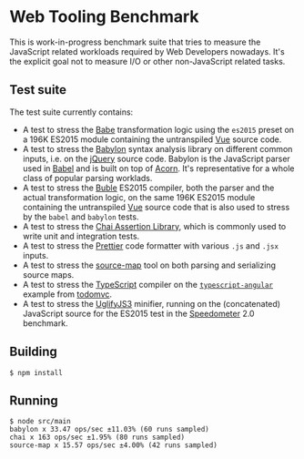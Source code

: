 # Web Tooling Benchmark

This is work-in-progress benchmark suite that tries to measure the
JavaScript related workloads required by Web Developers nowadays.
It's the explicit goal not to measure I/O or other non-JavaScript
related tasks.

## Test suite

The test suite currently contains:

- A test to stress the [Babe](https://github.com/babel/babel)
  transformation logic using the `es2015` preset on a 196K
  ES2015 module containing the untranspiled [Vue](https://github.com/vuejs/vue)
  source code.
- A test to stress the [Babylon](https://github.com/babel/babylon)
  syntax analysis library on different common inputs, i.e. on
  the [jQuery](https://jquery.com) source code. Babylon is the
  JavaScript parser used in [Babel](https://github.com/babel/babel)
  and is built on top of [Acorn](https://github.com/ternjs/acorn).
  It's representative for a whole class of popular parsing worklads.
- A test to stress the [Buble](https://github.com/Rich-Harris/buble)
  ES2015 compiler, both the parser and the actual transformation
  logic, on the same 196K ES2015 module containing the untranspiled
  [Vue](https://github.com/vuejs/vue) source code that is also used
  to stress by the `babel` and `babylon` tests.
- A test to stress the [Chai Assertion Library](http://chaijs.com),
  which is commonly used to write unit and integration tests.
- A test to stress the [Prettier](https://github.com/prettier/prettier)
  code formatter with various `.js` and `.jsx` inputs.
- A test to stress the [source-map](https://github.com/mozilla/source-map)
  tool on both parsing and serializing source maps.
- A test to stress the [TypeScript](https://github.com/Microsoft/TypeScript)
  compiler on the [`typescript-angular`](https://github.com/tastejs/todomvc/tree/master/examples/typescript-angular)
  example from [todomvc](https://github.com/tastejs/todomvc).
- A test to stress the [UglifyJS3](https://github.com/mishoo/UglifyJS2)
  minifier, running on the (concatenated) JavaScript source for
  the ES2015 test in the [Speedometer](https://browserbench.org/Speedometer)
  2.0 benchmark.

## Building

```
$ npm install
```

## Running

```
$ node src/main
babylon x 33.47 ops/sec ±11.03% (60 runs sampled)
chai x 163 ops/sec ±1.95% (80 runs sampled)
source-map x 15.57 ops/sec ±4.00% (42 runs sampled)
```
